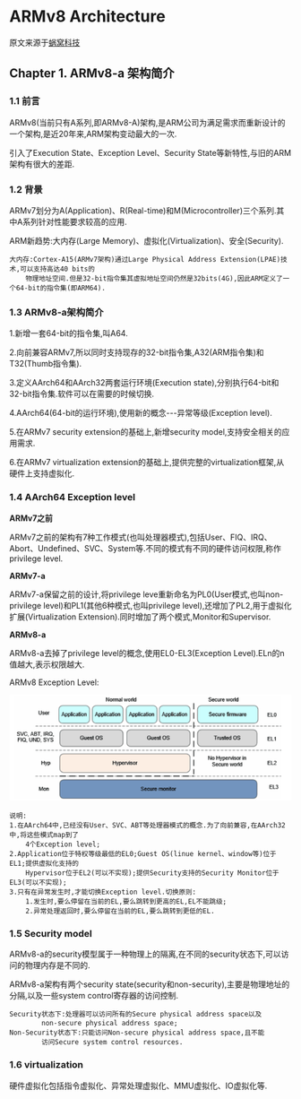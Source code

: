 # ARMv8 Architecture

原文来源于[蜗窝科技](http://www.wowotech.net/sort/armv8a_arch)

## Chapter 1. ARMv8-a 架构简介

### 1.1 前言

ARMv8(当前只有A系列,即ARMv8-A)架构,是ARM公司为满足需求而重新设计的一个架构,是近20年来,ARM架构变动最大的一次.

引入了Execution State、Exception Level、Security State等新特性,与旧的ARM架构有很大的差距.

### 1.2 背景

ARMv7划分为A(Application)、R(Real-time)和M(Microcontroller)三个系列.其中A系列针对性能要求较高的应用.

ARM新趋势:大内存(Large Memory)、虚拟化(Virtualization)、安全(Security).

	大内存:Cortex-A15(ARMv7架构)通过Large Physical Address Extension(LPAE)技术,可以支持高达40 bits的
		物理地址空间.但是32-bit指令集其虚拟地址空间仍然是32bits(4G),因此ARM定义了一个64-bit的指令集(即ARM64).

### 1.3 ARMv8-a架构简介

1.新增一套64-bit的指令集,叫A64.

2.向前兼容ARMv7,所以同时支持现存的32-bit指令集,A32(ARM指令集)和T32(Thumb指令集).

3.定义AArch64和AArch32两套运行环境(Execution state),分别执行64-bit和32-bit指令集.软件可以在需要的时候切换.

4.AArch64(64-bit的运行环境),使用新的概念---异常等级(Exception level).

5.在ARMv7 security extension的基础上,新增security model,支持安全相关的应用需求.

6.在ARMv7 virtualization extension的基础上,提供完整的virtualization框架,从硬件上支持虚拟化.

### 1.4 AArch64 Exception level

**ARMv7之前**

ARMv7之前的架构有7种工作模式(也叫处理器模式),包括User、FIQ、IRQ、Abort、Undefined、SVC、System等.不同的模式有不同的硬件访问权限,称作privilege level.

**ARMv7-a**

ARMv7-a保留之前的设计,将privilege leve重新命名为PL0(User模式,也叫non-privilege level)和PL1(其他6种模式,也叫privilege level),还增加了PL2,用于虚拟化扩展(Virtualization Extension).同时增加了两个模式,Monitor和Supervisor.

**ARMv8-a**

ARMv8-a去掉了privilege level的概念,使用EL0-EL3(Exception Level).ELn的n值越大,表示权限越大.

ARMv8 Exception Level:

![ARMv8 Exception Level](images/ARMv8_Exception_level.png "ARMv8 Exception Level")

	说明:
	1.在AArch64中,已经没有User、SVC、ABT等处理器模式的概念.为了向前兼容,在AArch32中,将这些模式map到了
		4个Exception level;
	2.Application位于特权等级最低的EL0;Guest OS(linue kernel、window等)位于EL1;提供虚拟化支持的
		Hypervisor位于EL2(可以不实现);提供Security支持的Security Monitor位于EL3(可以不实现);
	3.只有在异常发生时,才能切换Exception level.切换原则:
		1.发生时,要么停留在当前的EL,要么跳转到更高的EL,EL不能跳级;
		2.异常处理返回时,要么停留在当前的EL,要么跳转到更低的EL.

### 1.5 Security model

ARMv8-a的security模型属于一种物理上的隔离,在不同的security状态下,可以访问的物理内存是不同的.

ARMv8-a架构有两个security state(security和non-security),主要是物理地址的分隔,以及一些system control寄存器的访问控制.

	Security状态下:处理器可以访问所有的Secure physical address space以及
			non-secure physical address space;
	Non-Security状态下:只能访问Non-secure physical address space,且不能
			访问Secure system control resources.

### 1.6 virtualization
	
硬件虚拟化包括指令虚拟化、异常处理虚拟化、MMU虚拟化、IO虚拟化等.
	





